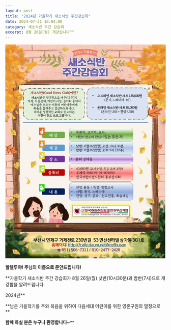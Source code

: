 ```yaml
---
layout: post
title: "2024년 가을학기 새소식반 주간강습회"
date: 2024-07-21 16:04:00
category: 새소식반 주간 강습회
excerpt: 8월 26일(월) 개강입니다^^
---
```

  
![image alt text](../assets/images/post-images/1WaM_vMuaMR2V1utvFDNtyKxK8X43qxojLonrVimpxds_0.jpeg)

**할렐루야!
주님의 이름으로 문안드립니다!**

**가을학기
새소식반 주간 강습회가
8월 26일(월) 낮반(10시30분)과
밤반(7시)으로 개강함을 알려드립니다. 

2024년**

**남은 가을학기를 주와 복음을 위하여
다음세대 어린이를 위한 영혼구원의 열정으로 **

**함께 하실 분은 누구나 환영합니다~^^**


